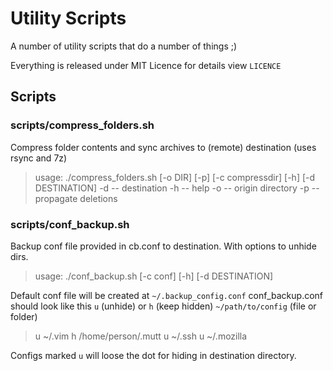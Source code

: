 # Utility Scripts
A number of utility scripts that do a number of things ;)

Everything is released under MIT Licence for details view ```LICENCE```

## Scripts
### scripts/compress_folders.sh
Compress folder contents and sync archives to (remote) destination (uses rsync and 7z)
> usage: ./compress_folders.sh [-o DIR] [-p] [-c compressdir] [-h] [-d DESTINATION]
> -d -- destination
> -h -- help
> -o -- origin directory
> -p -- propagate deletions

### scripts/conf_backup.sh
Backup conf file provided in cb.conf to destination. With options to unhide
dirs.
> usage: ./conf_backup.sh [-c conf] [-h] [-d DESTINATION]

Default conf file will be created at ```~/.backup_config.conf```
conf_backup.conf should look like this
```u``` (unhide) or ```h``` (keep hidden) ```~/path/to/config``` (file or folder)

>u ~/.vim
>h /home/person/.mutt
>u ~/.ssh
>u ~/.mozilla

Configs marked ```u``` will loose the dot for hiding in destination directory.
